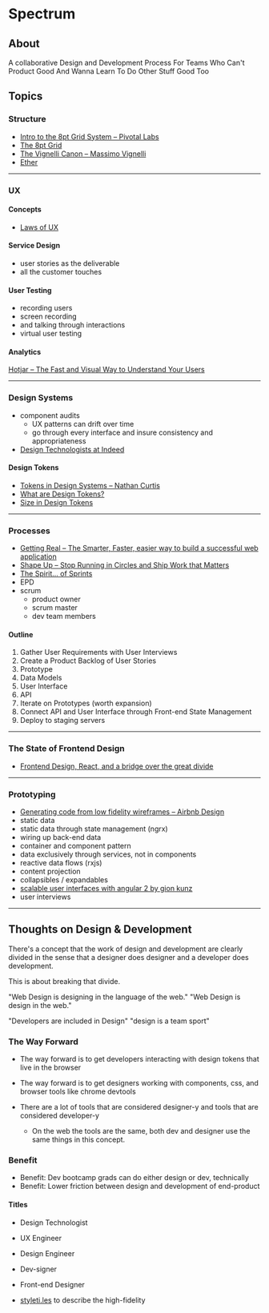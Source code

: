 # Spectrum

## About
A collaborative Design and Development Process For Teams Who Can't Product Good And Wanna Learn To Do Other Stuff Good Too 

## Topics

### Structure
- [Intro to the 8pt Grid System – Pivotal Labs](https://builttoadapt.io/intro-to-the-8-point-grid-system-d2573cde8632)
- [The 8pt Grid](https://spec.fm/specifics/8-pt-grid)
- [The Vignelli Canon – Massimo Vignelli](https://openlab.citytech.cuny.edu/desantistypographicdesign2427fall1d210/files/2017/11/Vignelli_canon.pdf)
- [Ether](https://ether.thescenery.co/)
___

### UX

#### Concepts
- [Laws of UX](https://lawsofux.com)
#### Service Design
- user stories as the deliverable
- all the customer touches
#### User Testing
  - recording users
  - screen recording
  - and talking through interactions
  - virtual user testing

#### Analytics
[Hotjar – The Fast and Visual Way to Understand Your Users](https://www.hotjar.com)

___

### Design Systems
- component audits
  - UX patterns can drift over time
  - go through every interface and insure consistency and appropriateness
- [Design Technologists at Indeed](https://medium.com/indeed-design/what-is-a-design-technologist-6431531f0d48)

#### Design Tokens
- [Tokens in Design Systems – Nathan Curtis](https://medium.com/eightshapes-llc/tokens-in-design-systems-25dd82d58421)
- [What are Design Tokens?](https://css-tricks.com/what-are-design-tokens)
- [Size in Design Tokens](https://medium.com/eightshapes-llc/size-in-design-systems-64f234aec519)

___

### Processes
- [Getting Real – The Smarter, Faster, easier way to build a successful web application](https://basecamp.com/books/Getting%20Real.pdf)
- [Shape Up – Stop Running in Circles and Ship Work that Matters](https://basecamp.com/shapeup)
- [The Spirit... of Sprints](https://medium.com/@johnpcutler/the-spirit-of-sprints-75a38354bd7b)
- EPD
- scrum
  - product owner
  - scrum master
  - dev team members

#### Outline
1. Gather User Requirements with User Interviews
2. Create a Product Backlog of User Stories
3. Prototype
  1. Data Models
  2. User Interface
  3. API
4. Iterate on Prototypes (worth expansion)
5. Connect API and User Interface through Front-end State Management
6. Deploy to staging servers
___

### The State of Frontend Design
- [Frontend Design, React, and a bridge over the great divide](http://bradfrost.com/blog/post/frontend-design-react-and-a-bridge-over-the-great-divide/)
___

### Prototyping
- [Generating code from low fidelity wireframes – Airbnb Design](https://airbnb.design/sketching-interfaces/)
- static data
- static data through state management (ngrx)
- wiring up back-end data
- container and component pattern
- data exclusively through services, not in components
- reactive data flows (rxjs)
- content projection
- collapsibles / expandables
- [scalable user interfaces with angular 2 by gion kunz](https://www.youtube.com/watch?v=A4-bxyjXc40)
- user interviews
___

## Thoughts on Design & Development

There's a concept that the work of design and development are clearly divided in the sense that a designer does designer and a developer does development.

This is about breaking that divide.  

"Web Design is designing in the language of the web."
"Web Design is design in the web."

"Developers are included in Design"
"design is a team sport"

### The Way Forward
- The way forward is to get developers interacting with design tokens that live in the browser
- The way forward is to get designers working with components, css, and browser tools like chrome devtools

- There are a lot of tools that are considered designer-y and tools that are considered developer-y
	-  On the web the tools are the same, both dev and designer use the same things in this concept.

### Benefit
- Benefit: Dev bootcamp grads can do either design or dev, technically
- Benefit: Lower friction between design and development of end-product

#### Titles
- Design Technologist
- UX Engineer
- Design Engineer
- Dev-signer
- Front-end Designer


- [styleti.les](http://styletil.es/) to describe the high-fidelity